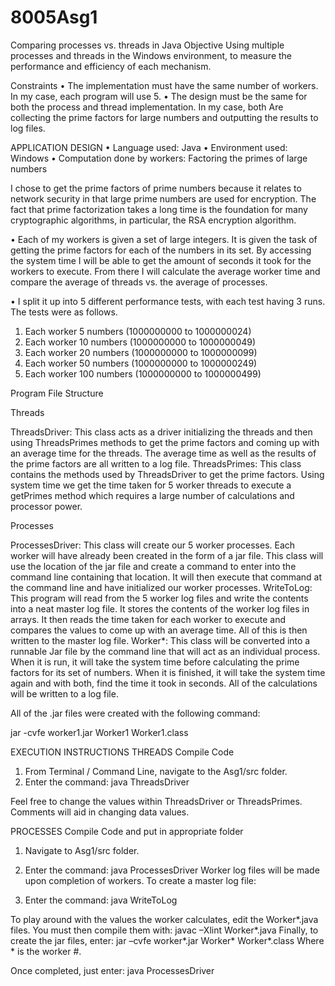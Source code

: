 # 8005Asg1
Comparing processes vs. threads in Java
Objective
Using multiple processes and threads in the Windows environment, to measure the performance and efficiency of each mechanism.  


Constraints
•	The implementation must have the same number of workers. In my case, each program will use 5.
•	The design must be the same for both the process and thread implementation. In my case, both
Are collecting the prime factors for large numbers and outputting the results to log files.


APPLICATION DESIGN
•	Language used: Java
•	Environment used: Windows
•	Computation done by workers: Factoring the primes of large numbers

I chose to get the prime factors of prime numbers because it relates to network security in that large prime numbers are used for encryption. The fact that prime factorization takes a long time is the foundation for many cryptographic algorithms, in particular, the RSA encryption algorithm. 

•	Each of my workers is given a set of large integers. It is given the task of getting the prime factors for each of the numbers in its set. By accessing the system time I will be able to get the amount of seconds it took for the workers to execute. From there I will calculate the average worker time and compare the average of threads vs. the average of processes. 

•	I split it up into 5 different performance tests, with each test having 3 runs. The tests were as follows.

1.	Each worker 5 numbers (1000000000 to 1000000024)
2.	Each worker 10 numbers (1000000000 to 1000000049)
3.	Each worker 20 numbers (1000000000 to 1000000099)
4.	Each worker 50 numbers (1000000000 to 1000000249)
5.	Each worker 100 numbers (1000000000 to 1000000499)

Program File Structure

Threads 
 
ThreadsDriver:  This class acts as a driver initializing the threads and then using ThreadsPrimes methods to get the prime factors and  coming up with an average time for the threads. The average time as well as the results of the prime factors are all written to a log file.
ThreadsPrimes: This class contains the methods used by ThreadsDriver to get the prime factors. Using system time we get the time taken for 5 worker threads to execute a getPrimes method which requires a large number of calculations and processor power.

Processes
 
ProcessesDriver: This class will create our 5 worker processes. Each worker will have already been created in the form of a jar file. This class will use the location of the jar file and create a command to enter into the command line containing that location. It will then execute that command at the command line and have initialized our worker processes.
WriteToLog: This program will read from the 5 worker log files and write the contents into a neat master log file. It stores the contents of the worker log files in arrays. It then reads the time taken for each worker to execute and compares the values to come up with an average time. All of this is then written to the master log file.
Worker*: This class will be converted into a runnable Jar file by the command line that will act as an individual process. When it is run, it will take the system time before calculating the prime factors for its set of numbers.  When it is finished, it will take the system time again and with both, find the time it took in seconds. All of the calculations will be written to a log file.

All of the .jar files were created with the following command:
 


jar -cvfe worker1.jar Worker1 Worker1.class











EXECUTION INSTRUCTIONS
THREADS
Compile Code

1.	From Terminal / Command Line, navigate to the Asg1/src folder.
2.	Enter the command: java ThreadsDriver

Feel free to change the values within ThreadsDriver or ThreadsPrimes. Comments will aid in changing data values.

PROCESSES
Compile Code and put in appropriate folder

1.	Navigate to Asg1/src folder.
2.	Enter the command: java ProcessesDriver
Worker log files will be made upon completion of workers. To create a master log file:

3.	Enter the command: java WriteToLog 

To play around with the values the worker calculates, edit the Worker*.java files. 
You must then compile them with:   javac –Xlint Worker*.java
Finally, to create the jar files, enter:  jar –cvfe worker*.jar Worker* Worker*.class
Where * is the worker #. 

Once completed, just enter: java ProcessesDriver 









